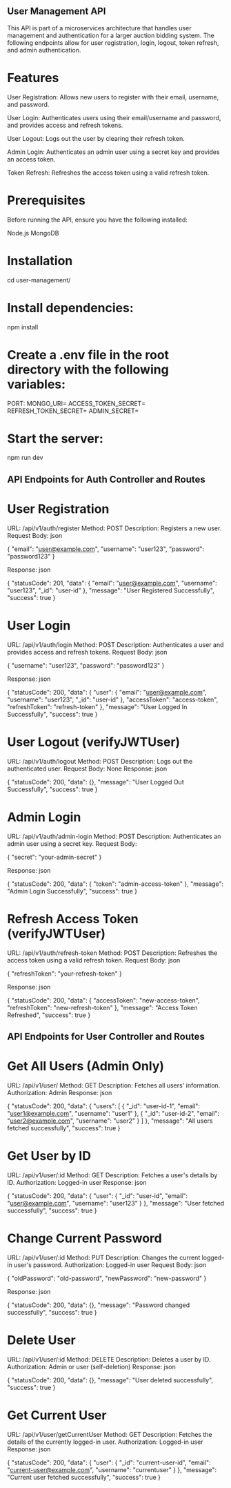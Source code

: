 ## User Management API
This API is part of a microservices architecture that handles user management and authentication for a larger auction bidding system. The following endpoints allow for user registration, login, logout, token refresh, and admin authentication.

# Features
User Registration: Allows new users to register with their email, username, and password.

User Login: Authenticates users using their email/username and password, and provides access and refresh tokens.

User Logout: Logs out the user by clearing their refresh token.

Admin Login: Authenticates an admin user using a secret key and provides an access token.

Token Refresh: Refreshes the access token using a valid refresh token.


# Prerequisites
Before running the API, ensure you have the following installed:

Node.js
MongoDB


# Installation

cd user-management/

# Install dependencies:
npm install


# Create a .env file in the root directory with the following variables:

PORT:<your-port>
MONGO_URI=<your-mongodb-uri>
ACCESS_TOKEN_SECRET=<your-access-token-secret>
REFRESH_TOKEN_SECRET=<your-refresh-token-secret>
ADMIN_SECRET=<your-admin-secret>


# Start the server:
npm run dev



## API Endpoints for Auth Controller and Routes

# User Registration
URL: /api/v1/auth/register
Method: POST
Description: Registers a new user.
Request Body:
json

{
    "email": "user@example.com",
    "username": "user123",
    "password": "password123"
}


Response:
json

{
    "statusCode": 201,
    "data": {
        "email": "user@example.com",
        "username": "user123",
        "_id": "user-id"
    },
    "message": "User Registered Successfully",
    "success": true
}


# User Login

URL: /api/v1/auth/login
Method: POST
Description: Authenticates a user and provides access and refresh tokens.
Request Body:
json

{
    "username": "user123",
    "password": "password123"
}


Response:
json

{
    "statusCode": 200,
    "data": {
        "user": {
            "email": "user@example.com",
            "username": "user123",
            "_id": "user-id"
        },
        "accessToken": "access-token",
        "refreshToken": "refresh-token"
    },
    "message": "User Logged In Successfully",
    "success": true
}



# User Logout (verifyJWTUser)
URL: /api/v1/auth/logout
Method: POST
Description: Logs out the authenticated user.
Request Body: None
Response:
json

{
    "statusCode": 200,
    "data": {},
    "message": "User Logged Out Successfully",
    "success": true
}


# Admin Login
URL: /api/v1/auth/admin-login
Method: POST
Description: Authenticates an admin user using a secret key.
Request Body:


{
    "secret": "your-admin-secret"
}


Response:
json

{
    "statusCode": 200,
    "data": {
        "token": "admin-access-token"
    },
    "message": "Admin Login Successfully",
    "success": true
}


# Refresh Access Token (verifyJWTUser)
URL: /api/v1/auth/refresh-token
Method: POST
Description: Refreshes the access token using a valid refresh token.
Request Body:
json

{
    "refreshToken": "your-refresh-token"
}

Response:
json

{
    "statusCode": 200,
    "data": {
        "accessToken": "new-access-token",
        "refreshToken": "new-refresh-token"
    },
    "message": "Access Token Refreshed",
    "success": true
}




## API Endpoints for User Controller and Routes

# Get All Users (Admin Only)
URL: /api/v1/user/
Method: GET
Description: Fetches all users' information.
Authorization: Admin
Response:
json


{
    "statusCode": 200,
    "data": {
        "users": [
            {
                "_id": "user-id-1",
                "email": "user1@example.com",
                "username": "user1"
            },
            {
                "_id": "user-id-2",
                "email": "user2@example.com",
                "username": "user2"
            }
        ]
    },
    "message": "All users fetched successfully",
    "success": true
}


# Get User by ID
URL: /api/v1/user/:id
Method: GET
Description: Fetches a user's details by ID.
Authorization: Logged-in user
Response:
json


{
    "statusCode": 200,
    "data": {
        "user": {
            "_id": "user-id",
            "email": "user@example.com",
            "username": "user123"
        }
    },
    "message": "User fetched successfully",
    "success": true
}


# Change Current Password
URL: /api/v1/user/:id
Method: PUT
Description: Changes the current logged-in user's password.
Authorization: Logged-in user
Request Body:
json


{
    "oldPassword": "old-password",
    "newPassword": "new-password"
}

Response:
json

{
    "statusCode": 200,
    "data": {},
    "message": "Password changed successfully",
    "success": true
}


# Delete User
URL: /api/v1/user/:id
Method: DELETE
Description: Deletes a user by ID.
Authorization: Admin or user (self-deletion)
Response:
json

{
    "statusCode": 200,
    "data": {},
    "message": "User deleted successfully",
    "success": true
}


# Get Current User
URL: /api/v1/user/getCurrentUser
Method: GET
Description: Fetches the details of the currently logged-in user.
Authorization: Logged-in user
Response:
json

{
    "statusCode": 200,
    "data": {
        "user": {
            "_id": "current-user-id",
            "email": "current-user@example.com",
            "username": "currentuser"
        }
    },
    "message": "Current user fetched successfully",
    "success": true
}